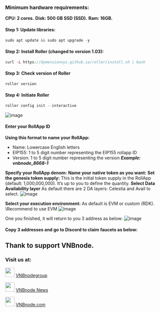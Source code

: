 ### Minimum hardware requirements:
**CPU: 2 cores.**
**Disk: 500 GB SSD (SSD).**
**Ram: 16GB.**
#### Step 1: Update libraries:
```php
sudo apt update && sudo apt upgrade -y
```
#### Step 2: Install Roller (changed to version 1.03):
```php
curl -L https://dymensionxyz.github.io/roller/install.sh | bash
```
#### Step 3: Check version of Roller​
```php
roller version
```
#### Step 4: Initiate Roller
```php
roller config init --interactive
```
![image](https://github.com/vnbnode/VNBnode-Guides/assets/91002010/86702501-5a2e-4c36-b41b-047ad61d94b8)
#### Enter your RollApp ID
**Using this format to name your RollApp:**
* Name: Lowercase English letters
* EIP155: 1 to 5 digit number representing the EIP155 rollapp ID
* Version: 1 to 5 digit number representing the version
***Example: vnbnode_8668-1***

**Specify your RollApp denom:**
**Name your native token as you want:**
**Set the genesis token supply:**
This is the initial token supply in the RollApp (default: 1,000,000,000).
It’s up to you to define the quantity.
**Select Data Availability layer**
As default there are 2 DA layers: Celestia and Avail to select.
![image](https://github.com/vnbnode/VNBnode-Guides/assets/91002010/36b644a4-6a52-4d49-a9d8-3e400d997339)

**Select your execution environment:**
As default is EVM or custom (RDK).
\Recommend to use EVM
![image](https://github.com/vnbnode/VNBnode-Guides/assets/91002010/939d46d4-b046-44e6-8885-f6047c5e84be)

One you finished, it will return to you 3 address as below:
![image](https://github.com/vnbnode/VNBnode-Guides/assets/91002010/e748b897-1d89-425a-9102-947b33e65638)

#### Copy 3 addresses and go to Discord to claim faucets as below:

## Thank to support VNBnode.
### Visit us at:

<img src="https://user-images.githubusercontent.com/50621007/183283867-56b4d69f-bc6e-4939-b00a-72aa019d1aea.png" width="30"/> <a href="https://t.me/VNBnodegroup" target="_blank">VNBnodegroup</a>

<img src="https://user-images.githubusercontent.com/50621007/183283867-56b4d69f-bc6e-4939-b00a-72aa019d1aea.png" width="30"/> <a href="https://t.me/Vnbnode" target="_blank">VNBnode News</a>

<img src="https://github.com/vnbnode/VNBnode-Guides/blob/main/VNBnode.jpg" width="30"/> <a href="https://VNBnode.com" target="_blank">VNBnode.com</a>